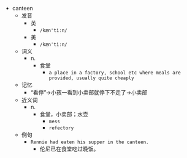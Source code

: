 - canteen
  - 发音
    - 英
      - `/kæn'tiːn/`
    - 美
      - `/kænˈtiːn/`
  - 词义
    - n.
      - 食堂
        - `a place in a factory, school etc where meals are provided, usually quite cheaply`
  - 记忆
    - “看停”→小孩一看到小卖部就停下不走了→小卖部
  - 近义词
    - n.
      - 食堂，小卖部；水壶
        - `mess`
        - `refectory`
  - 例句
    - `Rennie had eaten his supper in the canteen.`
      - 伦尼已在食堂吃过晚饭。

